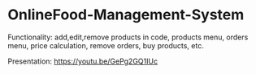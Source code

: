 # OnlineFood-Management-System
Functionality: add,edit,remove products in code, products menu, orders menu, price calculation, remove orders, buy products, etc.

Presentation: https://youtu.be/GePg2GQ1IUc
